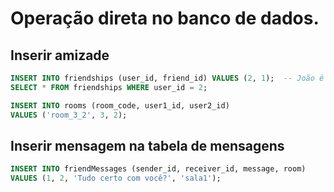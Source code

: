 # Operação direta no banco de dados.

<h2 style="border: none">Inserir amizade</h2>

```sql
INSERT INTO friendships (user_id, friend_id) VALUES (2, 1);  -- João é amigo de Maria
SELECT * FROM friendships WHERE user_id = 2;
```

```sql
INSERT INTO rooms (room_code, user1_id, user2_id)
VALUES ('room_3_2', 3, 2);
```

## Inserir mensagem na tabela de mensagens

```sql
INSERT INTO friendMessages (sender_id, receiver_id, message, room)
VALUES (1, 2, 'Tudo certo com você?', 'sala1');
```

<br/>